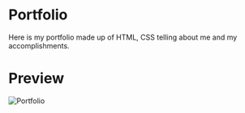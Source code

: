# Portfolio
Here is my portfolio made up of HTML, CSS telling about me and my accomplishments.

# Preview
![Portfolio](https://github.com/Manoj-412/Portfolio/assets/134698476/c3fec4d8-1d23-4013-884c-a7c1888db0fe)
